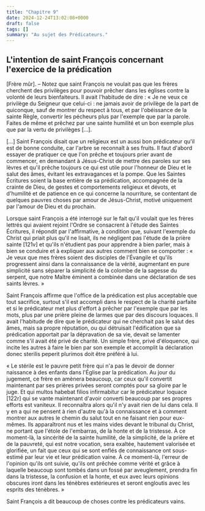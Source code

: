 ```yaml
---
title: "Chapitre 9"
date: 2024-12-24T13:02:08+0000
draft: false
tags: []
summary: "Au sujet des Prédicateurs."
---
```

## L'intention de saint François concernant l'exercice de la prédication

[Frère mûr]. – Notez que saint François ne voulait pas que les frères cherchent des privilèges pour pouvoir prêcher dans les églises contre la volonté de leurs bienfaiteurs. Il avait l'habitude de dire : « Je ne veux ce privilège du Seigneur que celui-ci : ne jamais avoir de privilège de la part de quiconque, sauf de montrer du respect à tous, et par l'obéissance de la sainte Règle, convertir les pécheurs plus par l'exemple que par la parole. Faites de même et prêchez par une sainte humilité et un bon exemple plus que par la vertu de privilèges […].

[…] Saint François disait que un religieux est un aussi bon prédicateur qu'il est de bonne conduite, car l'arbre se reconnaît à ses fruits. Il faut d'abord essayer de pratiquer ce que l'on prêche et toujours prier avant de commencer, en demandant à Jésus-Christ de mettre des paroles sur ses lèvres et qu'il prêche toujours ce qui est utile pour l'honneur de Dieu et le salut des âmes, évitant les extravagances et la pompe. Que les Saintes Écritures soient la base entière de sa prédication, accompagnée de la crainte de Dieu, de gestes et comportements religieux et dévots, et d'humilité et de patience en ce qui concerne la nourriture, se contentant de quelques pauvres choses par amour de Jésus-Christ, motivé uniquement par l'amour de Dieu et du prochain.

Lorsque saint François a été interrogé sur le fait qu'il voulait que les frères lettrés qui avaient rejoint l'Ordre se consacrent à l'étude des Saintes Écritures, il répondit par l'affirmative, à condition que, suivant l'exemple du Christ qui priait plus qu'il ne lisait, ils ne négligent pas l'étude de la prière sainte [121v] et qu'ils n'étudient pas pour apprendre à bien parler, mais à bien se conduire et à expliquer aux autres comment bien se comporter : « Je veux que mes frères soient des disciples de l'Évangile et qu'ils progressent ainsi dans la connaissance de la vérité, augmentant en pure simplicité sans séparer la simplicité de la colombe de la sagesse du serpent, que notre Maître éminent a combinée dans une déclaration de ses saints lèvres. »

Saint François affirme que l'office de la prédication est plus acceptable que tout sacrifice, surtout s'il est accompli dans le respect de la charité parfaite et si le prédicateur met plus d'effort à prêcher par l'exemple que par les mots, plus par une prière pleine de larmes que par des discours loquaces. Il avait l'habitude de dire que le prédicateur qui ne cherchait pas le salut des âmes, mais sa propre réputation, ou qui détruisait l'édification que sa prédication apportait par la dépravation de sa vie, devait se lamenter comme s'il avait été privé de charité. Un simple frère, privé d'éloquence, qui incite les autres à faire le bien par son exemple et accomplit la déclaration donec sterilis peperit plurimos doit être préféré à lui.

« Le stérile est le pauvre petit frère qui n'a pas le devoir de donner naissance à des enfants dans l'Église par la prédication. Au jour du jugement, ce frère en amènera beaucoup, car ceux qu'il convertit maintenant par ses prières privées seront comptés pour sa gloire par le juge. Et qui multos habebat filios infirmabitur car le prédicateur loquace [122r] qui se vante maintenant d'avoir converti beaucoup par ses propres efforts est vaniteux. Il reconnaîtra alors qu'il n'y avait rien de lui dans cela. Il y en a qui ne pensent à rien d'autre qu'à la connaissance et à comment montrer aux autres le chemin du salut tout en ne faisant rien pour eux-mêmes. Ils apparaîtront nus et les mains vides devant le tribunal du Christ, ne portant que l'étole de l'embarras, de la honte et de la tristesse. À ce moment-là, la sincérité de la sainte humilité, de la simplicité, de la prière et de la pauvreté, qui est notre vocation, sera exaltée, hautement valorisée et glorifiée, un fait que ceux qui se sont enflés de connaissance ont sous-estimé par leur vie et leur prédication vaine. À ce moment-là, l'erreur de l'opinion qu'ils ont suivie, qu'ils ont prêchée comme vérité et grâce à laquelle beaucoup sont tombés dans un fossé par aveuglement, prendra fin dans la tristesse, la confusion et la honte, et eux avec leurs opinions obscures iront dans les ténèbres extérieures et seront engloutis avec les esprits des ténèbres. »

Saint François a dit beaucoup de choses contre les prédicateurs vains.
